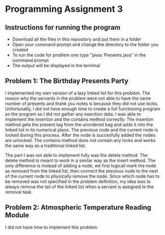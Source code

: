 # Programming Assignment 3

## Instructions for running the program
 - Download all the files in this repository and put them in a folder
 - Open your command prompt and change the directory to the folder you created
 - To run the code for problem one type "javac Presents.java" in the command prompt
 - The output will be displayed in the terminal

## Problem 1: The Birthday Presents Party
I implemented my own version of a lazy linked list for this problem. The reason why the servants in the problem were not able to have the same number of presents and thank you notes is because they did not use locks. Unfortunatly, I did not have enough time to create a full functioning program so the program so I did not gather any execition data. I was able to implement the insertion and the contains method correctly. The insertion method gets the present tag from the unordered bag and adds it into the linked list in its numerical place. The previous node and the current node is locked during this process. After the node is succesfully added the nodes are unlocked. The contains method does not contain any locks and works the same way as a traditional linked list. 

The part I was not able to implement fully was the delete method. The delete method is meant to work in a similar way as the insert method. The only difference is instead of adding a node, we first logicall mark the node as removed from the linked list, then connect the previous node to the next of the current node to physically remove the node. Since which node has to be removed was not specified in the problem definition, my idea was to always remove the tail of the linked list when a servant is assigned to the removal task. 

## Problem 2: Atmospheric Temperature Reading Module
I did not have time to implement this problem. 
